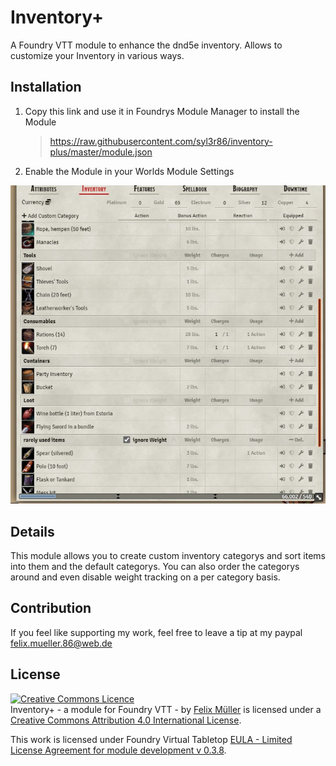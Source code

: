 # Inventory+
A Foundry VTT module to enhance the dnd5e inventory. Allows to customize your Inventory in various ways.

## Installation
1. Copy this link and use it in Foundrys Module Manager to install the Module

    > https://raw.githubusercontent.com/syl3r86/inventory-plus/master/module.json
    
2. Enable the Module in your Worlds Module Settings

![example](preview.jpg)

## Details
This module allows you to create custom inventory categorys and sort items into them and the default categorys. You can also order the categorys around and even disable weight tracking on a per category basis.

## Contribution
If you feel like supporting my work, feel free to leave a tip at my paypal felix.mueller.86@web.de

## License
<a rel="license" href="http://creativecommons.org/licenses/by/4.0/"><img alt="Creative Commons Licence" style="border-width:0" src="https://i.creativecommons.org/l/by/4.0/88x31.png" /></a><br /><span xmlns:dct="http://purl.org/dc/terms/" property="dct:title">Inventory+ - a module for Foundry VTT -</span> by <a xmlns:cc="http://creativecommons.org/ns#" href="https://github.com/syl3r86?tab=repositories" property="cc:attributionName" rel="cc:attributionURL">Felix Müller</a> is licensed under a <a rel="license" href="http://creativecommons.org/licenses/by/4.0/">Creative Commons Attribution 4.0 International License</a>.

This work is licensed under Foundry Virtual Tabletop [EULA - Limited License Agreement for module development v 0.3.8](https://foundryvtt.com/article/license/).
